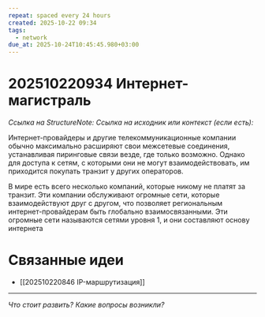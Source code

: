 ```yaml
---
repeat: spaced every 24 hours
created: 2025-10-22 09:34
tags:
  - network
due_at: 2025-10-24T10:45:45.980+03:00
---
```

# 202510220934 Интернет-магистраль

*Ссылка на StructureNote:*
*Ссылка на исходник или контекст (если есть):*

Интернет-провайдеры и другие телекоммуникационные компании обычно максимально расширяют свои межсетевые соединения, устанавливая пиринговые связи везде, где только возможно. Однако для доступа к сетям, с которыми они не могут взаимодействовать, им приходится покупать транзит у других операторов.

В мире есть всего несколько компаний, которые никому не платят за транзит. Эти компании обслуживают огромные сети, которые взаимодействуют друг с другом, что позволяет региональным интернет-провайдерам быть глобально взаимосвязанными. Эти огромные сети называются сетями уровня 1, и они составляют основу интернета

# Связанные идеи

- [[202510220846 IP-маршрутизация]]

---

*Что стоит развить? Какие вопросы возникли?*

